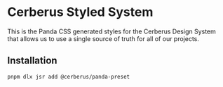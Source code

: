 # Cerberus Styled System

This is the Panda CSS generated styles for the Cerberus Design System that allows us to use a single source of truth for all of our projects.

## Installation

```bash
pnpm dlx jsr add @cerberus/panda-preset
```
